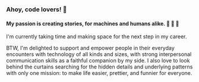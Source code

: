 ### Ahoy, code lovers! :wave:	

#### My passion is creating stories, for machines and humans alike. :mage: :robot: :fairy:	

I'm currently taking time and making space for the next step in my career.

BTW, I'm delighted to support and empower people in their everyday encounters with technology of all kinds and sizes, with strong interpersonal communication skills as a faithful companion by my side.
I also love to look behind the curtains searching for the hidden details and underlying patterns with only one mission: to make life easier, prettier, and funnier for everyone.
